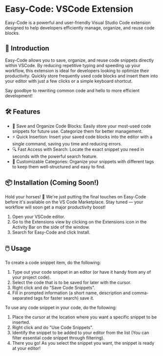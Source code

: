 # Easy-Code: VSCode Extension

Easy-Code is a powerful and user-friendly Visual Studio Code extension designed to help developers efficiently manage, organize, and reuse code blocks.

## 🚀 Introduction

Easy-Code allows you to save, organize, and reuse code snippets directly within VSCode. By reducing repetitive typing and speeding up your workflow, this extension is ideal for developers looking to optimize their productivity. Quickly store frequently used code blocks and insert them into your editor with just a few clicks or a simple keyboard shortcut.

Say goodbye to rewriting common code and hello to more efficient development!

## 🛠️ Features

- 💾 Save and Organize Code Blocks: Easily store your most-used code snippets for future use. Categorize them for better management.
- ⚡ Quick Insertion: Insert your saved code blocks into the editor with a single command, saving you time and reducing errors.
- 🔍 Fast Access with Search: Locate the exact snippet you need in seconds with the powerful search feature.
- 📂 Customizable Categories: Organize your snippets with different tags to keep them well-structured and easy to find.

## 📦 Installation (Coming Soon!)

Hold your horses! 🐎 We're just putting the final touches on Easy-Code before it's available on the VS Code Marketplace. Stay tuned — your workflow will soon get a major productivity boost!

1. Open your VSCode editor.
2. Go to the Extensions view by clicking on the Extensions icon in the Activity Bar on the side of the window.
3. Search for Easy-Code and click Install.

## 🖱️ Usage

To create a code snippet item, do the following:
1. Type out your code snippet in an editor (or have it handy from any of your project code).
2. Select the code that is to be saved for later with the cursor.
3. Right click and do "Save Code Snippets".
4. Fill in prompted information (a short name, description and comma-separated tags for faster search) save it.

To use any code snippet in your code, do the following:
1. Place the cursor at the location where you want a specific snippet to be inserted.
2. Right click and do "Use Code Snippets".
3. Identify the snippet to be added to your editor from the list (You can filter essential code snippet through filtering).
4. There you go! As you select the snippet you want, the snippet is ready at your editor!